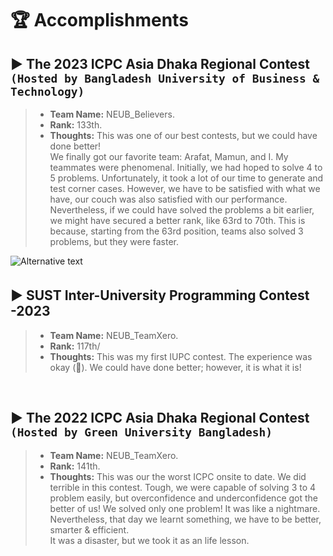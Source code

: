 # 🏆 Accomplishments

## ▶ The 2023 ICPC Asia Dhaka Regional Contest `(Hosted by Bangladesh University of Business & Technology)`

> - **Team Name:** NEUB_Believers.
> - **Rank:** 133th.
> - **Thoughts:** This was one of our best contests, but we could have done better!  
We finally got our favorite team: Arafat, Mamun, and I. My teammates were phenomenal. Initially, we had hoped to solve 4 to 5 problems. Unfortunately, it took a lot of our time to generate and test corner cases. However, we have to be satisfied with what we have, our couch was also satisfied with our performance. Nevertheless, if we could have solved the problems a bit earlier, we might have secured a better rank, like 63rd to 70th. This is because, starting from the 63rd position, teams also solved 3 problems, but they were faster.
<img width="" height="" src="https://scontent.xx.fbcdn.net/v/t1.15752-9/406337959_1018766969356995_8791156593618130301_n.jpg?stp=dst-jpg_p403x403&_nc_cat=102&ccb=1-7&_nc_sid=510075&_nc_eui2=AeHRiU4azj3mU_yqX7wRPgoQq8TKvBPBHd2rxMq8E8Ed3SV0VKGA3OqcuzDunI1GJhzwFAhiMojnUt-xfustkWdL&_nc_ohc=HcHxKgxK0tAAX9RgxpW&_nc_ad=z-m&_nc_cid=0&_nc_ht=scontent.xx&oh=03_AdScKjr-cEOUMG0kJmTszytsLrgJbsikQsqsxqD-dOPhnw&oe=659D8E00" style="margin:0px 10px 5px 0px" alt="Alternative text"/>

<br>

## ▶ SUST Inter-University Programming Contest -2023

> - **Team Name:** NEUB_TeamXero.
> - **Rank:** 117th/
> - **Thoughts:** This was my first IUPC contest. The experience was okay (🤞). We could have done better; however, it is what it is!

<br>

## ▶ The 2022 ICPC Asia Dhaka Regional Contest `(Hosted by Green University Bangladesh)`

> - **Team Name:** NEUB_TeamXero.
> - **Rank:** 141th.
> - **Thoughts:** This was our the worst ICPC onsite to date. We did terrible in this contest. Tough, we were capable of solving 3 to 4 problem easily, but overconfidence and underconfidence got the better of us! We solved only one problem! It was like a nightmare. Nevertheless, that day we learnt something, we have to be better, smarter & efficient.  
It was a disaster, but we took it as an life lesson.
